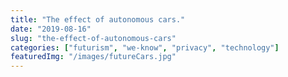 ```yaml
---
title: "The effect of autonomous cars."
date: "2019-08-16"
slug: "the-effect-of-autonomous-cars"
categories: ["futurism", "we-know", "privacy", "technology"]
featuredImg: "/images/futureCars.jpg"
---
```



